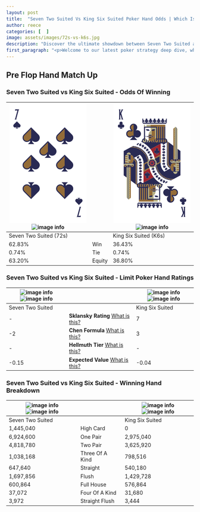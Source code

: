 ```yaml
---
layout: post
title:  "Seven Two Suited Vs King Six Suited Poker Hand Odds | Which Is The Better Hand In Poker? A Complete Guide"
author: reece
categories: [  ]
image: assets/images/72s-vs-k6s.jpg
description: "Discover the ultimate showdown between Seven Two Suited and King Six Suited in poker! Uncover the odds, strategies, and scenarios where one hand triumphs over the other. Get ready to up your poker game with this thrilling analysis."
first_paragraph: "<p>Welcome to our latest poker strategy deep dive, where we're pitting two distinct hands against each other in a high-stakes showdown: Seven Two Suited vs King Six Suited.</p><p>In the dynamic world of poker, every decision counts, and knowing which hand holds the upper hand is key to your success at the table.</p><p>In this article, we'll dissect these two hands, explore the scenarios where one dominates the other, and equip you with the knowledge to make strategic choices that can tip the odds in your favor.</p><p>Get ready to unravel the intriguing dynamics of these poker hands and elevate your game to new heights.</p>"
---
```




[comment]: # (sp0)

## Pre Flop Hand Match Up

<div class="table hand-ratings" markdown="1"> 



### Seven Two Suited vs King Six Suited - Odds Of Winning


    
| ![image info](assets/images/hand1/7.png) ![image info](assets/images/hand1/2s.png) |  | ![image info](assets/images/hand2/k.png) ![image info](assets/images/hand2/6s.png) |
| -------- | -------- | -------- |
| Seven Two Suited (72s) |  | King Six Suited (K6s) |
| 62.83% | Win | 36.43% |
| 0.74% | Tie | 0.74% |
| 63.20% | Equity | 36.80% |




[comment]: # (sp1)



### Seven Two Suited vs King Six Suited - Limit Poker Hand Ratings


    
| ![image info](https://www.riverpairs.com/assets/images/hand1/7.png) ![image info](https://www.riverpairs.com/assets/images/hand1/2s.png) |  | ![image info](https://www.riverpairs.com/assets/images/hand2/k.png) ![image info](https://www.riverpairs.com/assets/images/hand2/6s.png) |
| -------- | -------- | -------- |
| Seven Two Suited |  | King Six Suited |
| - | **Sklansky Rating** [What is this?](/sklansky-rating-explained) | 7 |
| -2 | **Chen Formula** [What is this?](/chen-formula-explained) | 3 |
| - | **Hellmuth Tier** [What is this?](/Hellmuth-tier-explained) | - |
| -0.15 | **Expected Value** [What is this?](/expected-value-explained) | -0.04 |




[comment]: # (sp2)



### Seven Two Suited vs King Six Suited - Winning Hand Breakdown


    
| ![image info](https://www.riverpairs.com/assets/images/hand1/7.png) ![image info](https://www.riverpairs.com/assets/images/hand1/2s.png) |  | ![image info](https://www.riverpairs.com/assets/images/hand2/k.png) ![image info](https://www.riverpairs.com/assets/images/hand2/6s.png) |
| -------- | -------- | -------- |
| Seven Two Suited |  | King Six Suited |
| 1,445,040 | High Card | 0 |
| 6,924,600 | One Pair | 2,975,040 |
| 4,818,780 | Two Pair | 3,625,920 |
| 1,038,168 | Three Of A Kind | 798,516 |
| 647,640 | Straight | 540,180 |
| 1,697,856 | Flush | 1,429,728 |
| 600,864 | Full House | 576,864 |
| 37,072 | Four Of A Kind | 31,680 |
| 3,972 | Straight Flush | 3,444 |




[comment]: # (sp3)



</div>

[comment]: # (sp4)



[comment]: # (sp5)

